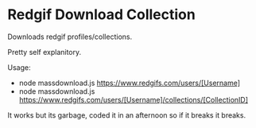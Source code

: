 # Redgif Download Collection
Downloads redgif profiles/collections.

Pretty self explanitory.

Usage: 
- node massdownload.js https://www.redgifs.com/users/[Username]
- node massdownload.js https://www.redgifs.com/users/[Username]/collections/[CollectionID]

It works but its garbage, coded it in an afternoon so if it breaks it breaks.
